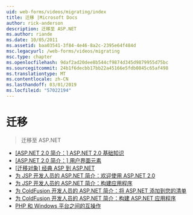 ```yaml
---
uid: web-forms/videos/migrating/index
title: 迁移 |Microsoft Docs
author: rick-anderson
description: 迁移至 ASP.NET
ms.author: riande
ms.date: 10/05/2011
ms.assetid: baa03541-3f84-4e46-8a2c-2395e64f484d
msc.legacyurl: /web-forms/videos/migrating
msc.type: chapter
ms.openlocfilehash: 9daf2ad20dee8b544cf9874d345d9879955d75bc
ms.sourcegitcommit: 24b1f6decbb17bb22a45166e5fdb0845c65af498
ms.translationtype: MT
ms.contentlocale: zh-CN
ms.lasthandoff: 03/01/2019
ms.locfileid: "57022194"
---
```

<a name="migrating"></a>迁移
====================
> 迁移至 ASP.NET


- [[ASP.NET 2.0 简介：] ASP.NET 2.0 基础知识](intro-to-aspnet-20-aspnet-20-fundamentals.md)
- [[ASP.NET 2.0 简介：] 用户界面元素](intro-to-aspnet-20-user-interface-elements.md)
- [[迁移对象] 经典 ASP 到 ASP.NET](migrating-from-classic-asp-to-aspnet.md)
- [为 JSP 开发人员的 ASP.NET 简介：欢迎使用 ASP.NET 2.0](intro-to-aspnet-for-jsp-developers-welcome-to-aspnet-20.md)
- [为 JSP 开发人员的 ASP.NET 简介：构建应用程序](intro-to-aspnet-for-jsp-developers-building-applications.md)
- [为 ColdFusion 开发人员的 ASP.NET 简介：将 ASP.NET 添加到您的清单](intro-to-aspnet-for-coldfusion-developers-adding-aspnet-to-your-repertoire.md)
- [为 ColdFusion 开发人员的 ASP.NET 简介：构建 ASP.NET 应用程序](introduction-to-aspnet-for-coldfusion-developers-building-an-aspnet-application.md)
- [PHP 和 Windows 平台之间的互操作](interop-between-php-and-the-windows-platform.md)

